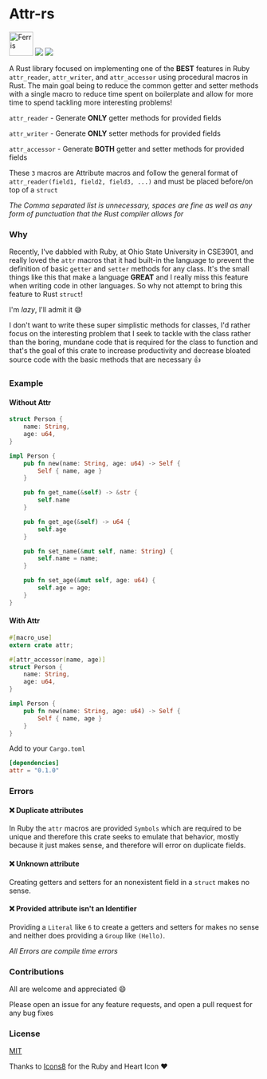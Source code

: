 # Attr-rs

<img src="https://www.rustacean.net/assets/cuddlyferris.svg" alt="Ferris" width="48px" height="48px">
<img src="https://img.icons8.com/officel/40/000000/hearts.png">
<img src="https://img.icons8.com/color/48/000000/ruby-programming-language.png">

A Rust library focused on implementing one of the **BEST** features in Ruby `attr_reader`, `attr_writer`, and `attr_accessor` using procedural macros in Rust. The main goal being to reduce the common getter and setter methods with a single macro to reduce time spent on boilerplate and allow for more time to spend tackling more interesting problems!

`attr_reader` - Generate **ONLY** getter methods for provided fields

`attr_writer` - Generate **ONLY** setter methods for provided fields

`attr_accessor` - Generate **BOTH** getter and setter methods for provided fields

These `3` macros are Attribute macros and follow the general format of `attr_reader(field1, field2, field3, ...)` and must be placed before/on top of a `struct`

_The Comma separated list is unnecessary, spaces are fine as well as any form of punctuation that the Rust compiler allows for_

### Why

Recently, I've dabbled with Ruby, at Ohio State University in CSE3901, and really loved the `attr` macros that it had built-in the language to prevent the definition of basic `getter` and `setter` methods for any class. It's the small things like this that make a language **GREAT** and I really miss this feature when writing code in other languages. So why not attempt to bring this feature to Rust `struct`!

I'm _lazy_, I'll admit it :sweat_smile:

I don't want to write these super simplistic methods for classes, I'd rather focus on the interesting problem that I seek to tackle with the class rather than the boring, mundane code that is required for the class to function and that's the goal of this crate to increase productivity and decrease bloated source code with the basic methods that are necessary :+1:

### Example

#### Without Attr

```rust
struct Person {
	name: String,
    age: u64,
}

impl Person {
	pub fn new(name: String, age: u64) -> Self {
    	Self { name, age }
    }

    pub fn get_name(&self) -> &str {
    	self.name
    }

    pub fn get_age(&self) -> u64 {
    	self.age
    }

    pub fn set_name(&mut self, name: String) {
    	self.name = name;
    }

    pub fn set_age(&mut self, age: u64) {
    	self.age = age;
    }
}
```

#### With Attr

```rust
#[macro_use]
extern crate attr;

#[attr_accessor(name, age)]
struct Person {
	name: String,
    age: u64,
}

impl Person {
	pub fn new(name: String, age: u64) -> Self {
    	Self { name, age }
    }
}
```

Add to your `Cargo.toml`

```toml
[dependencies]
attr = "0.1.0"
```

### Errors

#### :x: Duplicate attributes

In Ruby the `attr` macros are provided `Symbols` which are required to be unique and therefore this crate seeks to emulate that behavior, mostly because it just makes sense, and therefore will error on duplicate fields.

#### :x: Unknown attribute

Creating getters and setters for an nonexistent field in a `struct` makes no sense.

#### :x: Provided attribute isn't an Identifier

Providing a `Literal` like `6` to create a getters and setters for makes no sense and neither does providing a `Group` like `(Hello)`.

_All Errors are compile time errors_

### Contributions

All are welcome and appreciated :smile:

Please open an issue for any feature requests, and open a pull request for any bug fixes

### License

[MIT](/LICENSE)

Thanks to [Icons8](https://icons8.com/) for the Ruby and Heart Icon :heart:
